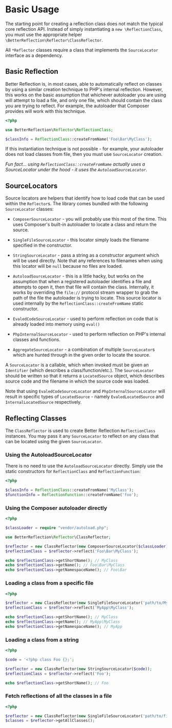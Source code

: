 # Basic Usage

The starting point for creating a reflection class does not match the typical
core reflection API. Instead of simply instantiating a `new \ReflectionClass`,
you must use the appropriate helper `\BetterReflection\Reflector\ClassReflector`.

All `*Reflector` classes require a class that implements the `SourceLocator`
interface as a dependency.

## Basic Reflection

Better Reflection is, in most cases, able to automatically reflect on classes
by using a similar creation technique to PHP's internal reflection. However,
this works on the basic assumption that whichever autoloader you are using will
attempt to load a file, and only one file, which should contain the class you
are trying to reflect. For example, the autoloader that Composer provides will
work with this technique.

```php
<?php

use BetterReflection\Reflector\ReflectionClass;

$classInfo = ReflectionClass::createFromName('Foo\Bar\MyClass');
```

If this instantiation technique is not possible - for example, your autoloader
does not load classes from file, then you must use `SourceLocator` creation.

*Fun fact... using `ReflectionClass::createFromName` actually uses a
SourceLocator under the hood - it uses the `AutoloadSourceLocator`.*

## SourceLocators

Source locators are helpers that identify how to load code that can be used
within the `Reflector`s. The library comes bundled with the following 
`SourceLocator` classes:

 * `ComposerSourceLocator` - you will probably use this most of the time. This
    uses Composer's built-in autoloader to locate a class and return the source.
    
 * `SingleFileSourceLocator` - this locator simply loads the filename specified
    in the constructor.
    
 * `StringSourceLocator` - pass a string as a constructor argument which will
    be used directly. Note that any references to filenames when using this
    locator will be `null` because no files are loaded.

 * `AutoloadSourceLocator` - this is a little hacky, but works on the assumption
    that when a registered autoloader identifies a file and attempts to open it,
    then that file will contain the class. Internally, it works by overriding
    the `file://` protocol stream wrapper to grab the path of the file the
    autoloader is trying to locate. This source locator is used internally by
    the `ReflectionClass::createFromName` static constructor.

 * `EvaledCodeSourceLocator` - used to perform reflection on code that is
    already loaded into memory using `eval()`

 * `PhpInternalSourceLocator` - used to perform reflection on PHP's internal
    classes and functions.

 * `AggregateSourceLocator` - a combination of multiple `SourceLocator`s which
    are hunted through in the given order to locate the source.

A `SourceLocator` is a callable, which when invoked must be given an
`Identifier` (which describes a class/function/etc.). The `SourceLocator`
should be written so that it returns a `LocatedSource` object, which describes
source code and the filename in which the source code was loaded.

Note that using `EvaledCodeSourceLocator` and `PhpInternalSourceLocator` will
result in specific types of `LocatedSource` - namely `EvaledLocatedSource` and
`InternalLocatedSource` respectively.

## Reflecting Classes

The `ClassReflector` is used to create Better Reflection `ReflectionClass`
instances. You may pass it any `SourceLocator` to reflect on any class that
can be located using the given `SourceLocator`.

### Using the AutoloadSourceLocator

There is no need to use the `AutoloadSourceLocator` directly. Simply use the
static constructors for `ReflectionClass` and `ReflectionFunction`:

```php
<?php

$classInfo = ReflectionClass::createFromName('MyClass');
$functionInfo = ReflectionFunction::createFromName('foo');
```

### Using the Composer autoloader directly

```php
<?php

$classLoader = require "vendor/autoload.php";

use BetterReflection\Reflector\ClassReflector;

$reflector = new ClassReflector(new ComposerSourceLocator($classLoader));
$reflectionClass = $reflector->reflect('Foo\Bar\MyClass');

echo $reflectionClass->getShortName(); // MyClass
echo $reflectionClass->getName(); // Foo\Bar\MyClass
echo $reflectionClass->getNamespaceName(); // Foo\Bar
```

### Loading a class from a specific file

```php
<?php

$reflector = new ClassReflector(new SingleFileSourceLocator('path/to/MyApp/MyClass.php'));
$reflectionClass = $reflector->reflect('MyApp\MyClass');

echo $reflectionClass->getShortName(); // MyClass
echo $reflectionClass->getName(); // MyApp\MyClass
echo $reflectionClass->getNamespaceName(); // MyApp
```

### Loading a class from a string

```php
<?php

$code = '<?php class Foo {};';

$reflector = new ClassReflector(new StringSourceLocator($code));
$reflectionClass = $reflector->reflect('Foo');

echo $reflectionClass->getShortName(); // Foo
```

### Fetch reflections of all the classes in a file

```php
<?php

$reflector = new ClassReflector(new SingleFileSourceLocator('path/to/file.php'));
$classes = $reflector->getAllClasses();
```
